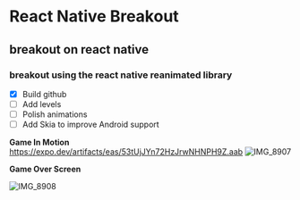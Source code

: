 # React Native Breakout
## breakout on react native
### breakout using the react native reanimated library 
- [x] Build github
- [ ] Add levels
- [ ] Polish animations
- [ ] Add Skia to improve Android support 

**Game In Motion**
https://expo.dev/artifacts/eas/53tUjJYn72HzJrwNHNPH9Z.aab
![IMG_8907](https://github.com/empathey/reactbreakouthell/assets/133193728/806955de-8762-4513-8410-6a01d0823a96)

**Game Over Screen**

![IMG_8908](https://github.com/empathey/reactbreakouthell/assets/133193728/f4f69aee-2dad-42df-a10c-8fe0e7edaefe)

